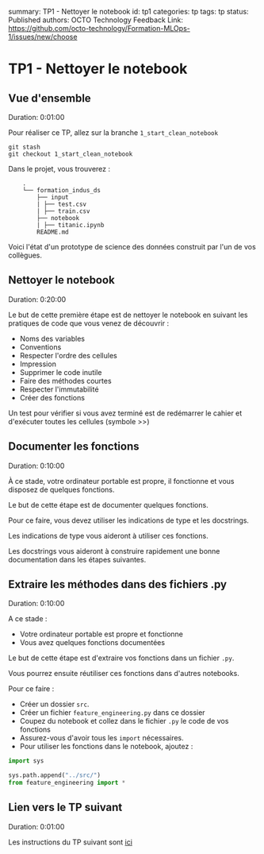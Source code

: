 summary: TP1 - Nettoyer le notebook
id: tp1
categories: tp
tags: tp
status: Published
authors: OCTO Technology
Feedback Link: https://github.com/octo-technology/Formation-MLOps-1/issues/new/choose

# TP1 - Nettoyer le notebook

## Vue d'ensemble

Duration: 0:01:00

Pour réaliser ce TP, allez sur la branche `1_start_clean_notebook`
```shell
git stash
git checkout 1_start_clean_notebook
```

Dans le projet, vous trouverez :

```texte simple
    .
    └── formation_indus_ds
        ├── input
        | ├── test.csv
        | ├── train.csv
        ├── notebook
        | ├── titanic.ipynb
        README.md
```

Voici l'état d'un prototype de science des données construit par l'un de vos collègues.

## Nettoyer le notebook

Duration: 0:20:00

Le but de cette première étape est de nettoyer le notebook en suivant les pratiques de code que vous venez de
découvrir :

- Noms des variables
- Conventions
- Respecter l'ordre des cellules
- Impression
- Supprimer le code inutile
- Faire des méthodes courtes
- Respecter l'immutabilité
- Créer des fonctions

Un test pour vérifier si vous avez terminé est de redémarrer le cahier et d'exécuter toutes les cellules (symbole >>)

## Documenter les fonctions

Duration: 0:10:00

À ce stade, votre ordinateur portable est propre, il fonctionne et vous disposez de quelques fonctions.

Le but de cette étape est de documenter quelques fonctions.

Pour ce faire, vous devez utiliser les indications de type et les docstrings.

Les indications de type vous aideront à utiliser ces fonctions.

Les docstrings vous aideront à construire rapidement une bonne documentation dans les étapes suivantes.

## Extraire les méthodes dans des fichiers .py

Duration: 0:10:00

A ce stade :

- Votre ordinateur portable est propre et fonctionne
- Vous avez quelques fonctions documentées

Le but de cette étape est d'extraire vos fonctions dans un fichier `.py`.

Vous pourrez ensuite réutiliser ces fonctions dans d'autres notebooks.

Pour ce faire :

- Créer un dossier `src`.
- Créer un fichier `feature_engineering.py` dans ce dossier
- Coupez du notebook et collez dans le fichier `.py` le code de vos fonctions
- Assurez-vous d'avoir tous les `import` nécessaires.
- Pour utiliser les fonctions dans le notebook, ajoutez :

```python
import sys

sys.path.append("../src/")
from feature_engineering import *
```

## Lien vers le TP suivant

Duration: 0:01:00

Les instructions du TP suivant sont [ici](https://octo-technology.github.io/Formation-MLOps-1/tp2#0)